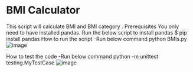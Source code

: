 # BMI Calculator
This script will calculate BMI and BMI category .
Prerequisites
You only need to have installed pandas.
Run the below script to install pandas
$ pip install pandas
How to run the script
-Run below command
python BMIs.py
![image](https://user-images.githubusercontent.com/38342523/144738453-8a4bde82-8cdd-4d45-9d1d-c79aa428d049.png)

How to test the code
-Run below command
python -m unittest testing.MyTestCase
![image](https://user-images.githubusercontent.com/38342523/144738416-99de22f4-6d1c-4ebb-a84b-fe3fec95ff9c.png)
